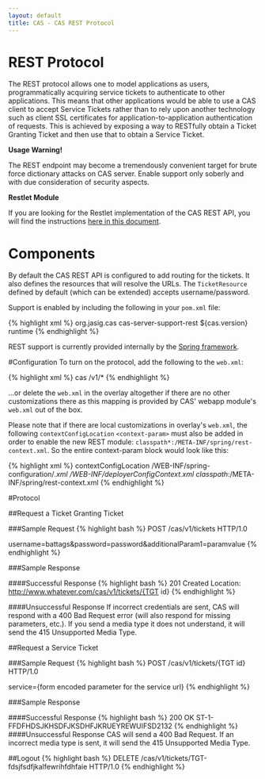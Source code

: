 ```yaml
---
layout: default
title: CAS - CAS REST Protocol
---
```


# REST Protocol
The REST protocol allows one to model applications as users, programmatically acquiring service tickets to authenticate to other applications. This means that other applications would be able to use a CAS client  to accept Service Tickets rather than to rely upon another technology such as client SSL certificates for application-to-application authentication of requests. This is achieved by exposing a way to RESTfully obtain a Ticket Granting Ticket and then use that to obtain a Service Ticket.

<div class="alert alert-warning"><strong>Usage Warning!</strong><p>The REST endpoint may become a tremendously convenient target for brute force dictionary attacks on CAS server. Enable support only soberly and with due consideration of security aspects.</p></div>

<div class="alert alert-info"><strong>Restlet Module</strong><p>If you are looking for the Restlet implementation of the CAS REST API, you will find the instructions <a href="REST-Protocol-Deprecated.html">here in this document</a>.</p></div>

# Components
By default the CAS REST API is configured to add routing for the tickets. It also defines the resources that will resolve the URLs. The `TicketResource` defined by default (which can be extended) accepts username/password.

Support is enabled by including the following in your `pom.xml` file:


{% highlight xml %}
<dependency>
    <groupId>org.jasig.cas</groupId>
    <artifactId>cas-server-support-rest</artifactId>
    <version>${cas.version}</version>
    <scope>runtime</scope>
</dependency>
{% endhighlight %}

REST support is currently provided internally by the [Spring framework](http://spring.io/guides/gs/rest-service/‎).


#Configuration
To turn on the protocol, add the following to the `web.xml`:

{% highlight xml %}
<servlet-mapping>
    <servlet-name>cas</servlet-name>
    <url-pattern>/v1/*</url-pattern>
</servlet-mapping>
{% endhighlight %}


...or delete the `web.xml` in the overlay altogether if there are no other customizations there as this mapping is provided by CAS' webapp module's `web.xml` out of the box.

Please note that if there are local customizations in overlay's `web.xml`, the following `contextConfigLocation` `<context-param>` must also be 
added in order to enable the new REST module: `classpath*:/META-INF/spring/rest-context.xml`. So the entire context-param block would look like this:

{% highlight xml %}
<context-param>
    <param-name>contextConfigLocation</param-name>
    <param-value>
      /WEB-INF/spring-configuration/*.xml
      /WEB-INF/deployerConfigContext.xml
      classpath*:/META-INF/spring/rest-context.xml
    </param-value>
</context-param>
{% endhighlight %}

#Protocol

##Request a Ticket Granting Ticket

###Sample Request
{% highlight bash %}
POST /cas/v1/tickets HTTP/1.0
 
username=battags&password=password&additionalParam1=paramvalue
{% endhighlight %}


###Sample Response


####Successful Response
{% highlight bash %}
201 Created
Location: http://www.whatever.com/cas/v1/tickets/{TGT id}
{% endhighlight %}


####Unsuccessful Response
If incorrect credentials are sent, CAS will respond with a 400 Bad Request error (will also respond for missing parameters, etc.). If you send a media type it does not understand, it will send the 415 Unsupported Media Type.


##Request a Service Ticket

###Sample Request
{% highlight bash %}
POST /cas/v1/tickets/{TGT id} HTTP/1.0
 
service={form encoded parameter for the service url}
{% endhighlight %}

###Sample Response

####Successful Response
{% highlight bash %}
200 OK
ST-1-FFDFHDSJKHSDFJKSDHFJKRUEYREWUIFSD2132
{% endhighlight %}
####Unsuccessful Response
CAS will send a 400 Bad Request. If an incorrect media type is sent, it will send the 415 Unsupported Media Type.


##Logout
{% highlight bash %}
DELETE /cas/v1/tickets/TGT-fdsjfsdfjkalfewrihfdhfaie HTTP/1.0
{% endhighlight %}
